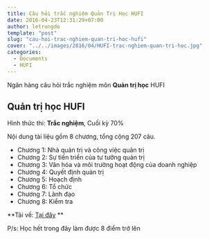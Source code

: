 ```yaml
---
title: Câu hỏi trắc nghiệm Quản Trị Học HUFI
date: 2016-04-23T12:31:29+07:00
author: letrungdo
template: "post"
slug: "cau-hoi-trac-nghiem-quan-tri-hoc-hufi"
cover: "../../images/2016/04/HUFI-trac-nghiem-quan-tri-hoc.jpg"
categories:
  - Documents
  - HUFI
---
```

Ngân hàng câu hỏi trắc nghiệm môn **Quản trị học** HUFI

## Quản trị học HUFI

Hình thức thi: **Trắc nghiệm**, Cuối kỳ 70%

Nội dung tài liệu gồm 8 chương, tổng cộng 207 câu.

  * Chương 1: Nhà quản trị và công việc quản trị
  * Chương 2: Sự tiến triển của tư tưởng quản trị
  * Chương 3: Văn hóa và môi trường hoạt động của doanh nghiệp
  * Chương 4: Quyết định quản trị
  * Chương 5: Hoạch định
  * Chương 6: Tổ chức
  * Chương 7: Lãnh đạo
  * Chương 8: Kiểm tra

**Tải về: <a href="https://drive.google.com/uc?export=download&id=0B1mDBJH6BWKlSllJRThyMGxLU0U" target="_blank" rel="noopener">Tại đây</a> **

P/s: Học hết trong đây làm được 8 điểm trở lên